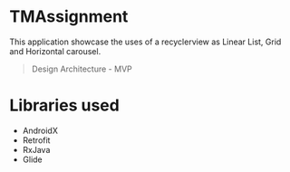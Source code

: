 # TMAssignment

This application showcase the uses of a recyclerview as Linear List, Grid and Horizontal carousel.

> Design Architecture - MVP

# Libraries used
  - AndroidX
  - Retrofit
  - RxJava
  - Glide
